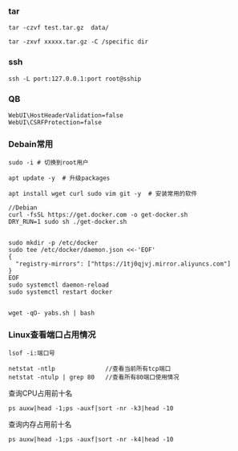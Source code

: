 ### tar
```shell
tar -czvf test.tar.gz  data/

tar -zxvf xxxxx.tar.gz -C /specific dir 
```

### ssh
```shell
ssh -L port:127.0.0.1:port root@sship
```

### QB
```
WebUI\HostHeaderValidation=false 
WebUI\CSRFProtection=false
```

### Debain常用
```shell
sudo -i # 切换到root用户

apt update -y  # 升级packages

apt install wget curl sudo vim git -y  # 安装常用的软件

//Debian
curl -fsSL https://get.docker.com -o get-docker.sh
DRY_RUN=1 sudo sh ./get-docker.sh


sudo mkdir -p /etc/docker
sudo tee /etc/docker/daemon.json <<-'EOF'
{
  "registry-mirrors": ["https://1tj0qjvj.mirror.aliyuncs.com"]
}
EOF
sudo systemctl daemon-reload
sudo systemctl restart docker


wget -qO- yabs.sh | bash
```


### Linux查看端口占用情况
```shell
lsof -i:端口号

netstat -ntlp              //查看当前所有tcp端口
netstat -ntulp | grep 80   //查看所有80端口使用情况
```

查询CPU占用前十名
```shell
ps auxw|head -1;ps -auxf|sort -nr -k3|head -10
```

查询内存占用前十名
```shell
ps auxw|head -1;ps -auxf|sort -nr -k4|head -10
```
